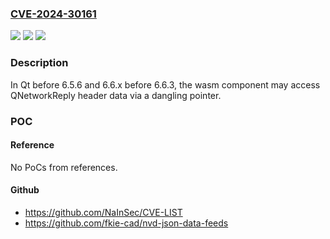 ### [CVE-2024-30161](https://cve.mitre.org/cgi-bin/cvename.cgi?name=CVE-2024-30161)
![](https://img.shields.io/static/v1?label=Product&message=n%2Fa&color=blue)
![](https://img.shields.io/static/v1?label=Version&message=n%2Fa&color=blue)
![](https://img.shields.io/static/v1?label=Vulnerability&message=n%2Fa&color=brighgreen)

### Description

In Qt before 6.5.6 and 6.6.x before 6.6.3, the wasm component may access QNetworkReply header data via a dangling pointer.

### POC

#### Reference
No PoCs from references.

#### Github
- https://github.com/NaInSec/CVE-LIST
- https://github.com/fkie-cad/nvd-json-data-feeds

